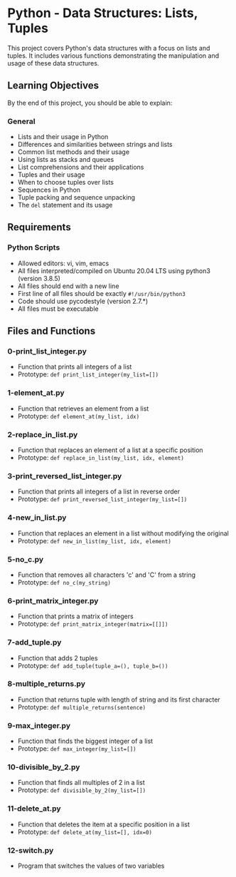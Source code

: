 # Python - Data Structures: Lists, Tuples

This project covers Python's data structures with a focus on lists and tuples. It includes various functions demonstrating the manipulation and usage of these data structures.

## Learning Objectives

By the end of this project, you should be able to explain:

### General
- Lists and their usage in Python
- Differences and similarities between strings and lists
- Common list methods and their usage
- Using lists as stacks and queues
- List comprehensions and their applications
- Tuples and their usage
- When to choose tuples over lists
- Sequences in Python
- Tuple packing and sequence unpacking
- The `del` statement and its usage

## Requirements

### Python Scripts
- Allowed editors: vi, vim, emacs
- All files interpreted/compiled on Ubuntu 20.04 LTS using python3 (version 3.8.5)
- All files should end with a new line
- First line of all files should be exactly `#!/usr/bin/python3`
- Code should use pycodestyle (version 2.7.*)
- All files must be executable

## Files and Functions

### 0-print_list_integer.py
- Function that prints all integers of a list
- Prototype: `def print_list_integer(my_list=[])`

### 1-element_at.py
- Function that retrieves an element from a list
- Prototype: `def element_at(my_list, idx)`

### 2-replace_in_list.py
- Function that replaces an element of a list at a specific position
- Prototype: `def replace_in_list(my_list, idx, element)`

### 3-print_reversed_list_integer.py
- Function that prints all integers of a list in reverse order
- Prototype: `def print_reversed_list_integer(my_list=[])`

### 4-new_in_list.py
- Function that replaces an element in a list without modifying the original
- Prototype: `def new_in_list(my_list, idx, element)`

### 5-no_c.py
- Function that removes all characters 'c' and 'C' from a string
- Prototype: `def no_c(my_string)`

### 6-print_matrix_integer.py
- Function that prints a matrix of integers
- Prototype: `def print_matrix_integer(matrix=[[]])`

### 7-add_tuple.py
- Function that adds 2 tuples
- Prototype: `def add_tuple(tuple_a=(), tuple_b=())`

### 8-multiple_returns.py
- Function that returns tuple with length of string and its first character
- Prototype: `def multiple_returns(sentence)`

### 9-max_integer.py
- Function that finds the biggest integer of a list
- Prototype: `def max_integer(my_list=[])`

### 10-divisible_by_2.py
- Function that finds all multiples of 2 in a list
- Prototype: `def divisible_by_2(my_list=[])`

### 11-delete_at.py
- Function that deletes the item at a specific position in a list
- Prototype: `def delete_at(my_list=[], idx=0)`

### 12-switch.py
- Program that switches the values of two variables
